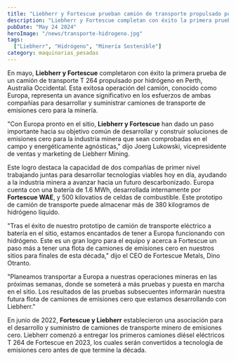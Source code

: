 ```yaml
---
title: "Liebherr y Fortescue prueban camión de transporte propulsado por hidrógeno"
description: "Liebherr y Fortescue completan con éxito la primera prueba de un camión de transporte T 264 propulsado por hidrógeno"
pubDate: "May 24 2024"
heroImage: "/news/transporte-hidrogeno.jpg"
tags:
  ["Liebherr", "Hidrógeno", "Minería Sostenible"]
category: maquinarias_pesadas
---
```

En mayo, **Liebherr y Fortescue** completaron con éxito la primera prueba de un camión de transporte T 264 propulsado por hidrógeno en Perth, Australia Occidental. Esta exitosa operación del camión, conocido como Europa, representa un avance significativo en los esfuerzos de ambas compañías para desarrollar y suministrar camiones de transporte de emisiones cero para la minería.

"Con Europa pronto en el sitio, **Liebherr y Fortescue** han dado un paso importante hacia su objetivo común de desarrollar y construir soluciones de emisiones cero para la industria minera que sean comprobadas en el campo y energéticamente agnósticas," dijo Joerg Lukowski, vicepresidente de ventas y marketing de Liebherr Mining.

Este logro destaca la capacidad de dos compañías de primer nivel trabajando juntas para desarrollar tecnologías viables hoy en día, ayudando a la industria minera a avanzar hacia un futuro descarbonizado. Europa cuenta con una batería de 1.6 MWh, desarrollada internamente por **Fortescue WAE**, y 500 kilovatios de celdas de combustible. Este prototipo de camión de transporte puede almacenar más de 380 kilogramos de hidrógeno líquido.

"Tras el éxito de nuestro prototipo de camión de transporte eléctrico a batería en el sitio, estamos encantados de tener a Europa funcionando con hidrógeno. Este es un gran logro para el equipo y acerca a Fortescue un paso más a tener una flota de camiones de emisiones cero en nuestros sitios para finales de esta década," dijo el CEO de Fortescue Metals, Dino Otranto.

"Planeamos transportar a Europa a nuestras operaciones mineras en las próximas semanas, donde se someterá a más pruebas y puesta en marcha en el sitio. Los resultados de las pruebas subsecuentes informarán nuestra futura flota de camiones de emisiones cero que estamos desarrollando con Liebherr."

En junio de 2022, **Fortescue y Liebherr** establecieron una asociación para el desarrollo y suministro de camiones de transporte minero de emisiones cero. Liebherr comenzó a entregar los primeros camiones diésel eléctricos T 264 de Fortescue en 2023, los cuales serán convertidos a tecnología de emisiones cero antes de que termine la década.




